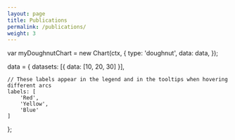 ```yaml
---
layout: page
title: Publications
permalink: /publications/
weight: 3
---
```




var myDoughnutChart = new Chart(ctx, {
    type: 'doughnut',
    data: data,
});


data = {
    datasets: [{
        data: [10, 20, 30]
    }],

    // These labels appear in the legend and in the tooltips when hovering different arcs
    labels: [
        'Red',
        'Yellow',
        'Blue'
    ]
};